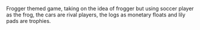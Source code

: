 Frogger themed game, taking on the idea of frogger but using soccer player as the frog, the cars are rival players, the logs as monetary floats and lily pads are trophies.
